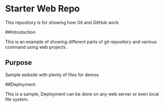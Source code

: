 # Starter Web Repo

This repository is for showing how Git and GitHub work

##Introduction

This is an example of showing different parts of git repository and various command using web projects .

## Purpose

Sample website with plenty of files for demos

##Deployment

This is a sample, Deployment can be done on any web server or even local file system.